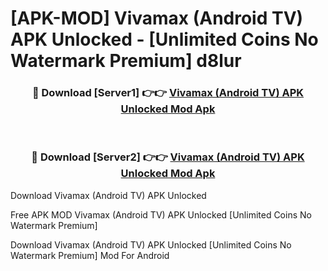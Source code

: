 # [APK-MOD] Vivamax (Android TV) APK Unlocked - [Unlimited Coins No Watermark Premium] d8lur



<div align="center">
<h3>🔴 Download [Server1] 👉👉 <a href="https://momento.my/?title=Vivamax_(Android_TV)_APK_Unlocked">Vivamax (Android TV) APK Unlocked Mod Apk</a></h3><br>

<h3>🔴 Download [Server2] 👉👉 <a href="https://momento.my/?title=Vivamax_(Android_TV)_APK_Unlocked">Vivamax (Android TV) APK Unlocked Mod Apk</a></h3>
</div>



Download Vivamax (Android TV) APK Unlocked 

Free APK MOD Vivamax (Android TV) APK Unlocked [Unlimited Coins No Watermark Premium]

Download Vivamax (Android TV) APK Unlocked [Unlimited Coins No Watermark Premium] Mod For Android
